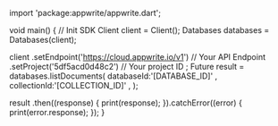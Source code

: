 import 'package:appwrite/appwrite.dart';

void main() { // Init SDK
  Client client = Client();
  Databases databases = Databases(client);

  client
    .setEndpoint('https://cloud.appwrite.io/v1') // Your API Endpoint
    .setProject('5df5acd0d48c2') // Your project ID
  ;
  Future result = databases.listDocuments(
    databaseId:'[DATABASE_ID]' ,
    collectionId:'[COLLECTION_ID]' ,
  );

  result
    .then((response) {
      print(response);
    }).catchError((error) {
      print(error.response);
  });
}
